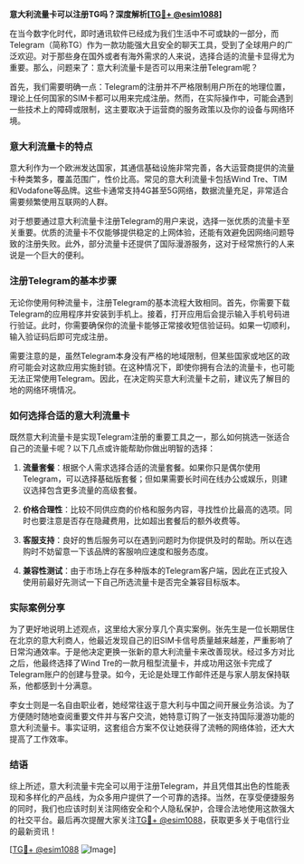 **意大利流量卡可以注册TG吗？深度解析[[TG💪+ @esim1088](https://t.me/s/esim1088)]**

在当今数字化时代，即时通讯软件已经成为我们生活中不可或缺的一部分，而Telegram（简称TG）作为一款功能强大且安全的聊天工具，受到了全球用户的广泛欢迎。对于那些身在国外或者有海外需求的人来说，选择合适的流量卡显得尤为重要。那么，问题来了：意大利流量卡是否可以用来注册Telegram呢？

首先，我们需要明确一点：Telegram的注册并不严格限制用户所在的地理位置，理论上任何国家的SIM卡都可以用来完成注册。然而，在实际操作中，可能会遇到一些技术上的障碍或限制，这主要取决于运营商的服务政策以及你的设备与网络环境。

### 意大利流量卡的特点

意大利作为一个欧洲发达国家，其通信基础设施非常完善，各大运营商提供的流量卡种类繁多，覆盖范围广，性价比高。常见的意大利流量卡包括Wind Tre、TIM和Vodafone等品牌。这些卡通常支持4G甚至5G网络，数据流量充足，非常适合需要频繁使用互联网的人群。

对于想要通过意大利流量卡注册Telegram的用户来说，选择一张优质的流量卡至关重要。优质的流量卡不仅能够提供稳定的上网体验，还能有效避免因网络问题导致的注册失败。此外，部分流量卡还提供了国际漫游服务，这对于经常旅行的人来说是一个巨大的便利。

### 注册Telegram的基本步骤

无论你使用何种流量卡，注册Telegram的基本流程大致相同。首先，你需要下载Telegram的应用程序并安装到手机上。接着，打开应用后会提示输入手机号码进行验证。此时，你需要确保你的流量卡能够正常接收短信验证码。如果一切顺利，输入验证码后即可完成注册。

需要注意的是，虽然Telegram本身没有严格的地域限制，但某些国家或地区的政府可能会对这款应用实施封锁。在这种情况下，即使你拥有合法的流量卡，也可能无法正常使用Telegram。因此，在决定购买意大利流量卡之前，建议先了解目的地的网络环境情况。

### 如何选择合适的意大利流量卡

既然意大利流量卡是实现Telegram注册的重要工具之一，那么如何挑选一张适合自己的流量卡呢？以下几点或许能帮助你做出明智的选择：

1. **流量套餐**：根据个人需求选择合适的流量套餐。如果你只是偶尔使用Telegram，可以选择基础版套餐；但如果需要长时间在线办公或娱乐，则建议选择包含更多流量的高级套餐。
   
2. **价格合理性**：比较不同供应商的价格和服务内容，寻找性价比最高的选项。同时也要注意是否存在隐藏费用，比如超出套餐后的额外收费等。

3. **客服支持**：良好的售后服务可以在遇到问题时为你提供及时的帮助。所以在选购时不妨留意一下该品牌的客服响应速度和服务态度。

4. **兼容性测试**：由于市场上存在多种版本的Telegram客户端，因此在正式投入使用前最好先测试一下自己所选流量卡是否完全兼容目标版本。

### 实际案例分享

为了更好地说明上述观点，这里给大家分享几个真实案例。张先生是一位长期居住在北京的意大利商人，他最近发现自己的旧SIM卡信号质量越来越差，严重影响了日常沟通效率。于是他决定更换一张新的意大利流量卡来改善现状。经过多方对比之后，他最终选择了Wind Tre的一款月租型流量卡，并成功用这张卡完成了Telegram账户的创建与登录。如今，无论是处理工作邮件还是与家人朋友保持联系，他都感到十分满意。

李女士则是一名自由职业者，她经常往返于意大利与中国之间开展业务洽谈。为了方便随时随地查阅重要文件并与客户交流，她特意订购了一张支持国际漫游功能的意大利流量卡。事实证明，这套组合方案不仅让她获得了流畅的网络体验，还大大提高了工作效率。

### 结语

综上所述，意大利流量卡完全可以用于注册Telegram，并且凭借其出色的性能表现和多样化的产品线，为众多用户提供了一个可靠的选择。当然，在享受便捷服务的同时，我们也应该时刻关注网络安全和个人隐私保护，合理合法地使用这款强大的社交平台。最后再次提醒大家关注[TG💪+ @esim1088](https://t.me/s/esim1088)，获取更多关于电信行业的最新资讯！

[[TG💪+ @esim1088](https://t.me/s/esim1088) ![Image](https://i.postimg.cc/4NQfJmqS/Snipaste-2025-05-13-00-14-12.png)]